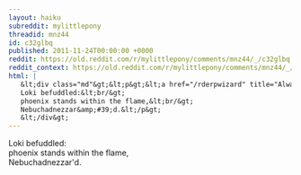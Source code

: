 ```yaml
---
layout: haiku
subreddit: mylittlepony
threadid: mnz44
id: c32glbq
published: 2011-11-24T00:00:00 +0000
reddit: https://old.reddit.com/r/mylittlepony/comments/mnz44/_/c32glbq
reddit_context: https://old.reddit.com/r/mylittlepony/comments/mnz44/_/c32glbq?context=3
html: |
   &lt;div class="md"&gt;&lt;p&gt;&lt;a href="/rderpwizard" title="Always Relevant / Is It Hot In Here Or Just / Paper Bag Princess"&gt;&lt;/a&gt;
   Loki befuddled:&lt;br/&gt;
   phoenix stands within the flame,&lt;br/&gt;
   Nebuchadnezzar&amp;#39;d.&lt;/p&gt;
   &lt;/div&gt;
---
```


[](/rderpwizard "Always Relevant / Is It Hot In Here Or Just / Paper Bag Princess")
Loki befuddled:  
phoenix stands within the flame,  
Nebuchadnezzar'd.
